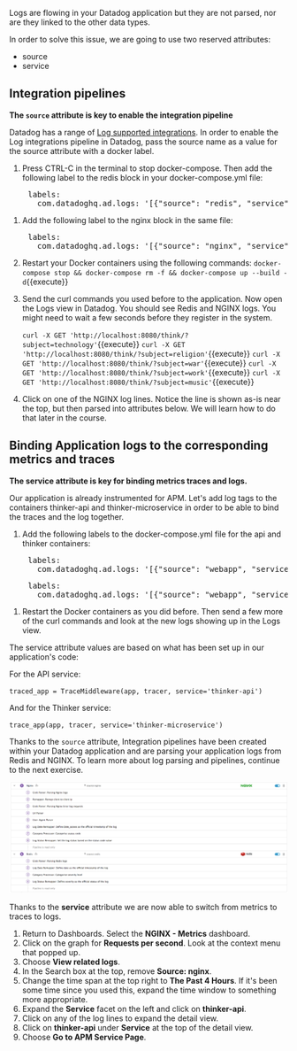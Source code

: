 Logs are flowing in your Datadog application but they are not parsed, nor are they linked to the other data types.

In order to solve this issue, we are going to use two reserved attributes:

* source
* service

## Integration pipelines

**The `source` attribute is key to enable the integration pipeline**

Datadog has a range of <a href="https://docs.datadoghq.com/integrations/#cat-log-collection" target="_datadog">Log supported integrations</a>. In order to enable the Log integrations pipeline in Datadog, pass the source name as a value for the source attribute with a docker label.

1. Press CTRL-C in the terminal to stop docker-compose. Then add the following label to the redis block in your docker-compose.yml file:

<pre class="file" data-filename="docker-compose.yml" data-target="insert" data-marker="# insert reids labels here">
    labels:
      com.datadoghq.ad.logs: '[{"source": "redis", "service": "redis"}]'</pre>

1. Add the following label to the nginx block in the same file:

<pre class="file" data-filename="docker-compose.yml" data-target="insert" data-marker="# insert nginx labels here">
    labels:
      com.datadoghq.ad.logs: '[{"source": "nginx", "service": "nginx"}]'</pre>

2. Restart your Docker containers using the following commands:
   `docker-compose stop && docker-compose rm -f && docker-compose up --build -d`{{execute}}

3. Send the curl commands you used before to the application. Now open the Logs view in Datadog. You should see Redis and NGINX logs. You might need to wait a few seconds before they register in the system.
   
   `curl -X GET 'http://localhost:8080/think/?subject=technology'`{{execute}}
   `curl -X GET 'http://localhost:8080/think/?subject=religion'`{{execute}}
   `curl -X GET 'http://localhost:8080/think/?subject=war'`{{execute}}
   `curl -X GET 'http://localhost:8080/think/?subject=work'`{{execute}}
   `curl -X GET 'http://localhost:8080/think/?subject=music'`{{execute}}

4. Click on one of the NGINX log lines. Notice the line is shown as-is near the top, but then parsed into attributes below. We will learn how to do that later in the course.


## Binding Application logs to the corresponding metrics and traces

**The service attribute is key for binding metrics traces and logs.**

Our application is already instrumented for APM. Let's add log tags to the containers thinker-api and thinker-microservice in order to be able to bind the traces and the log together.

1. Add the following labels to the docker-compose.yml file for the api and thinker containers:

  <pre class="file" data-filename="docker-compose.yml" data-target="insert" data-marker="# insert api labels here">
    labels:
      com.datadoghq.ad.logs: '[{"source": "webapp", "service": "thinker-api"}]'</pre>

  <pre class="file" data-filename="docker-compose.yml" data-target="insert" data-marker="# insert thinker labels here">
    labels:
      com.datadoghq.ad.logs: '[{"source": "webapp", "service": "thinker-microservice"}]'</pre>

1. Restart the Docker containers as you did before. Then send a few more of the curl commands and look at the new logs showing up in the Logs view.

The service attribute values are based on what has been set up in our application's code:

For the API service:
 
<pre><code>traced_app = TraceMiddleware(app, tracer, service='thinker-api')</code></pre>

And for the Thinker service:

<pre><code>trace_app(app, tracer, service='thinker-microservice')</code></pre>

Thanks to the `source` attribute, Integration pipelines have been created within your Datadog application and are parsing your application logs from Redis and NGINX. To learn more about log parsing and pipelines, continue to the next exercise.

![Integration pipelines](getstarted/assets/integration_pipelines.png)

Thanks to the **service** attribute we are now able to switch from metrics to traces to logs.

1. Return to Dashboards. Select the **NGINX - Metrics** dashboard.
1. Click on the graph for **Requests per second**. Look at the context menu that popped up.
1. Choose **View related logs**.
1. In the Search box at the top, remove **Source: nginx**.
1. Change the time span at the top right to **The Past 4 Hours**. If it's been some time since you used this, expand the time window to something more appropriate.
1. Expand the **Service** facet on the left and click on **thinker-api**.
1. Click on any of the log lines to expand the detail view.
1. Click on **thinker-api** under **Service** at the top of the detail view.
1. Choose **Go to APM Service Page**.
